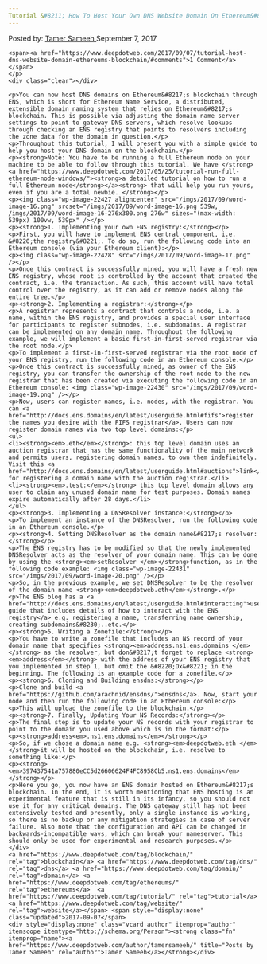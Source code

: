 ```yaml
---
Tutorial &#8211; How To Host Your Own DNS Website Domain On Ethereum&#8217;s Blockchain
---
```

<article class="post-listing post-22422 post type-post status-publish format-standard has-post-thumbnail hentry 
tag-blockchain tag-dns tag-domain tag-ethereums tag-tutorial tag-website">
    <div class="post-inner">
        <span>Posted by: <a href="https://www.deepdotweb.com/author/tamersameeh/" title="">Tamer Sameeh </a></span>
    <span>September 7, 2017</span>
    
    <span><a href="https://www.deepdotweb.com/2017/09/07/tutorial-host-dns-website-domain-ethereums-blockchain/#comments">1 Comment</a></span>
    </p>
    <div class="clear"></div>
    
    <p>You can now host DNS domains on Ethereum&#8217;s blockchain through ENS, which is short for Ethereum Name Service, a distributed, extensible domain naming system that relies on Ethereum&#8217;s blockchain. This is possible via adjusting the domain name server settings to point to gateway DNS servers, which resolve lookups through checking an ENS registry that points to resolvers including the zone data for the domain in question.</p>
    <p>Throughout this tutorial, I will present you with a simple guide to help you host your DNS domain on the blockchain.</p>
    <p><strong>Note: You have to be running a full Ethereum node on your machine to be able to follow through this tutorial. We have </strong><a href="https://www.deepdotweb.com/2017/05/25/tutorial-run-full-ethereum-node-windows/"><strong>a detailed tutorial on how to run a full Ethereum node</strong></a><strong> that will help you run yours, even if you are a total newbie. </strong></p>
    <p><img class="wp-image-22427 aligncenter" src="/imgs/2017/09/word-image-16.png" srcset="/imgs/2017/09/word-image-16.png 539w, /imgs/2017/09/word-image-16-276x300.png 276w" sizes="(max-width: 539px) 100vw, 539px" /></p>
    <p><strong>1. Implementing your own ENS registry:</strong></p>
    <p>First, you will have to implement ENS central component, i.e. &#8220;the registry&#8221;. To do so, run the following code into an Ethereum console (via your Ethereum client):</p>
    <p><img class="wp-image-22428" src="/imgs/2017/09/word-image-17.png" /></p>
    <p>Once this contract is successfully mined, you will have a fresh new ENS registry, whose root is controlled by the account that created the contract, i.e. the transaction. As such, this account will have total control over the registry, as it can add or remove nodes along the entire tree.</p>
    <p><strong>2. Implementing a registrar:</strong></p>
    <p>A registrar represents a contract that controls a node, i.e. a name, within the ENS registry, and provides a special user interface for participants to register subnodes, i.e. subdomains. A registrar can be implemented on any domain name. Throughout the following example, we will implement a basic first-in-first-served registrar via the root node.</p>
    <p>To implement a first-in-first-served registrar via the root node of your ENS registry, run the following code in an Ethereum console.</p>
    <p>Once this contract is successfully mined, as owner of the ENS registry, you can transfer the ownership of the root node to the new registrar that has been created via executing the following code in an Ethereum console: <img class="wp-image-22430" src="/imgs/2017/09/word-image-19.png" /></p>
    <p>Now, users can register names, i.e. nodes, with the registrar. You can <a href="http://docs.ens.domains/en/latest/userguide.html#fifs">register the names you desire with the FIFS registrar</a>. Users can now register domain names via two top level domains:</p>
    <ul>
    <li><strong><em>.eth</em></strong>: this top level domain uses an auction registrar that has the same functionality of the main network and permits users, registering domain names, to own them indefinitely. Visit this <a href="http://docs.ens.domains/en/latest/userguide.html#auctions">link</a> for registering a domain name with the auction registrar.</li>
    <li><strong><em>.test:</em></strong> this top level domain allows any user to claim any unused domain name for test purposes. Domain names expire automatically after 28 days.</li>
    </ul>
    <p><strong>3. Implementing a DNSResolver instance:</strong></p>
    <p>To implement an instance of the DNSResolver, run the following code in an Ethereum console.</p>
    <p><strong>4. Setting DNSResolver as the domain name&#8217;s resolver:</strong></p>
    <p>The ENS registry has to be modified so that the newly implemented DNSResolver acts as the resolver of your domain name. This can be done by using the <strong><em>setResolver </em></strong>function, as in the following code example: <img class="wp-image-22431" src="/imgs/2017/09/word-image-20.png" /></p>
    <p>So, in the previous example, we set DNSResolver to be the resolver of the domain name <strong><em>deepdotweb.eth</em></strong>.</p>
    <p>The ENS blog has a <a href="http://docs.ens.domains/en/latest/userguide.html#interacting">useful guide that includes details of how to interact with the ENS registry</a> e.g. registering a name, transferring name ownership, creating subdomains&#8230;..etc.</p>
    <p><strong>5. Writing a Zonefile:</strong></p>
    <p>You have to write a zonefile that includes an NS record of your domain name that specifies <strong><em>address.ns1.ens.domains </em></strong> as the resolver, but don&#8217;t forget to replace <strong><em>address</em></strong> with the address of your ENS registry that you implemented in step 1, but omit the &#8220;Ox&#8221; in the beginning. The following is an example code for a zonefile.</p>
    <p><strong>6. Cloning and Building ensdns:</strong></p>
    <p>Clone and build <a href="https://github.com/arachnid/ensdns/">ensdns</a>. Now, start your node and then run the following code in an Ethereum console:</p>
    <p>This will upload the zonefile to the blockchain.</p>
    <p><strong>7. Finally, Updating Your NS Records:</strong></p>
    <p>The final step is to update your NS records with your registrar to point to the domain you used above which is in the format:</p>
    <p><strong>address<em>.ns1.ens.domains</em></strong></p>
    <p>So, if we chose a domain name e.g. <strong><em>deepdotweb.eth </em></strong>it will be hosted on the blockchain, i.e. resolve to something like:</p>
    <p><strong><em>397437541a757880eCC5d26606624F4FC8958Cb5.ns1.ens.domains</em></strong></p>
    <p>Here you go, you now have an ENS domain hosted on Ethereum&#8217;s blockchain. In the end, it is worth mentioning that ENS hosting is an experimental feature that is still in its infancy, so you should not use it for any critical domains. The DNS gateway still has not been extensively tested and presently, only a single instance is working, so there is no backup or any mitigation strategies in case of server failure. Also note that the configuration and API can be changed in backwards-incompatible ways, which can break your nameserver. This should only be used for experimental and research purposes.</p>
    </div>
    <a href="https://www.deepdotweb.com/tag/blockchain/" rel="tag">blockchain</a> <a href="https://www.deepdotweb.com/tag/dns/" rel="tag">dns</a> <a href="https://www.deepdotweb.com/tag/domain/" rel="tag">domain</a> <a href="https://www.deepdotweb.com/tag/ethereums/" rel="tag">ethereums</a>  <a href="https://www.deepdotweb.com/tag/tutorial/" rel="tag">tutorial</a> <a href="https://www.deepdotweb.com/tag/website/" rel="tag">website</a></span> <span style="display:none" class="updated">2017-09-07</span>
    <div style="display:none" class="vcard author" itemprop="author" itemscope itemtype="http://schema.org/Person"><strong class="fn" itemprop="name"><a href="https://www.deepdotweb.com/author/tamersameeh/" title="Posts by Tamer Sameeh" rel="author">Tamer Sameeh</a></strong></div>
    
